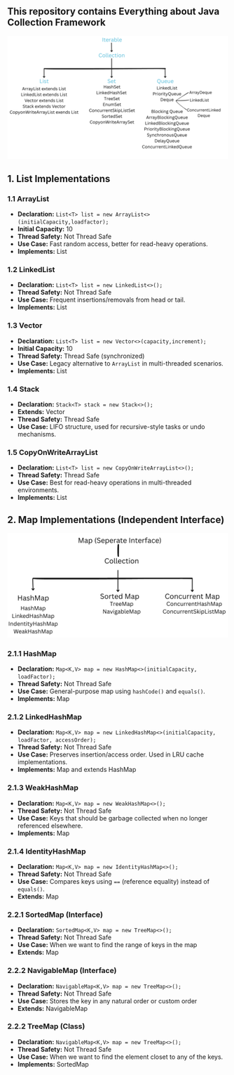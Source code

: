 ## This repository contains Everything about Java Collection Framework

![alt text](https://github.com/igargaditya/Java-Collections/blob/main/Hierarchy.png?raw=true)

## 1. List Implementations

### 1.1 ArrayList

- **Declaration:** `List<T> list = new ArrayList<>(initialCapacity,loadfactor);`
- **Initial Capacity:** 10
- **Thread Safety:** Not Thread Safe
- **Use Case:** Fast random access, better for read-heavy operations.
- **Implements:** List

### 1.2 LinkedList

- **Declaration:** `List<T> list = new LinkedList<>();`
- **Thread Safety:** Not Thread Safe
- **Use Case:** Frequent insertions/removals from head or tail.
- **Implements:** List

### 1.3 Vector

- **Declaration:** `List<T> list = new Vector<>(capacity,increment);`
- **Initial Capacity:** 10
- **Thread Safety:** Thread Safe (synchronized)
- **Use Case:** Legacy alternative to `ArrayList` in multi-threaded scenarios.
- **Implements:** List

### 1.4 Stack

- **Declaration:** `Stack<T> stack = new Stack<>();`
- **Extends:** Vector
- **Thread Safety:** Thread Safe
- **Use Case:** LIFO structure, used for recursive-style tasks or undo mechanisms.

### 1.5 CopyOnWriteArrayList

- **Declaration:** `List<T> list = new CopyOnWriteArrayList<>();`
- **Thread Safety:** Thread Safe
- **Use Case:** Best for read-heavy operations in multi-threaded environments.
- **Implements:** List

## 2. Map Implementations (Independent Interface)

![alt text](https://github.com/igargaditya/Java-Collections/blob/main/Map_Interface.png?raw=true)

### 2.1.1 HashMap

- **Declaration:** `Map<K,V> map = new HashMap<>(initialCapacity, loadFactor);`
- **Thread Safety:** Not Thread Safe
- **Use Case:** General-purpose map using `hashCode()` and `equals()`.
- **Implements:** Map

### 2.1.2 LinkedHashMap

- **Declaration:** `Map<K,V> map = new LinkedHashMap<>(initialCapacity, loadFactor, accessOrder);`
- **Thread Safety:** Not Thread Safe
- **Use Case:** Preserves insertion/access order. Used in LRU cache implementations.
- **Implements:** Map and extends HashMap

### 2.1.3 WeakHashMap

- **Declaration:** `Map<K,V> map = new WeakHashMap<>();`
- **Thread Safety:** Not Thread Safe
- **Use Case:** Keys that should be garbage collected when no longer referenced elsewhere.
- **Implements:** Map

### 2.1.4 IdentityHashMap

- **Declaration:** `Map<K,V> map = new IdentityHashMap<>();`
- **Thread Safety:** Not Thread Safe
- **Use Case:** Compares keys using `==` (reference equality) instead of `equals()`.
- **Extends:** Map

### 2.2.1 SortedMap (Interface)

- **Declaration:** `SortedMap<K,V> map = new TreeMap<>();`
- **Thread Safety:** Not Thread Safe
- **Use Case:** When we want to find the range of keys in the map
- **Extends:** Map

### 2.2.2 NavigableMap (Interface)

- **Declaration:** `NavigableMap<K,V> map = new TreeMap<>();`
- **Thread Safety:** Not Thread Safe
- **Use Case:** Stores the key in any natural order or custom order
- **Extends:** NavigableMap

### 2.2.2 TreeMap (Class)

- **Declaration:** `NavigableMap<K,V> map = new TreeMap<>();`
- **Thread Safety:** Not Thread Safe
- **Use Case:** When we want to find the element closet to any of the keys.
- **Implements:** SortedMap
